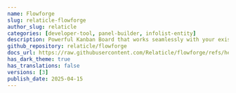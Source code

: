 ```yaml
---
name: Flowforge
slug: relaticle-flowforge
author_slug: relaticle
categories: [developer-tool, panel-builder, infolist-entity]
description: Powerful Kanban Board that works seamlessly with your existing Eloquent models
github_repository: relaticle/flowforge
docs_url: https://raw.githubusercontent.com/Relaticle/flowforge/refs/heads/main/README.md
has_dark_theme: true
has_translations: false
versions: [3]
publish_date: 2025-04-15
---
```


